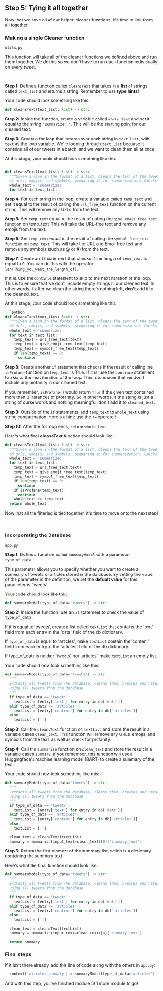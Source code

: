 ## Step 5: Tying it all together
Now that we have all of our helper-cleaner functions, it's time to link them all together. 


### Making a single Cleaner function
`utils.py`

This function will take all of the cleaner functions we defined above and run them together. We do this so we don't have to run each function individually on every tweet. 

</br>

**Step 1:** Define a function called `cleansText` that takes in a **list** of strings called `text_list` and returns a string. Remember to use **type hints**!

Your code should look something like this:
```python
def cleansText(text_list: list) -> str:
```

**Step 2:** Inside the function, create a variable called `whole_text` and set it equal to the string `'summarize: '`. This will be the starting point for our cleaned text.

**Step 3:** Create a for loop that iterates over each string in `text_list`, with `text` as the loop variable. We're looping through `text_list` becuase it contains all of our tweets in a batch, and we want to clean them all at once. 

At this stage, your code should look something like this:
```python

def cleansText(text_list: list) -> str:
  """Given a json in the format of a list, cleans the text of the tweets 
  of urls, emojis, and symbols, preparing it for summerization. Checks for profanity as well. """
  whole_text = 'summarize: '
  for text in text_list:
```
**Step 4:** For each string in the loop, create a variable called `temp_text` and set it equal to the result of calling the `url_free_text` function on the current string. This will remove any URLs from the text.

**Step 5:** Set `temp_text` equal to the result of calling the `give_emoji_free_text` function on temp_text. This will take the URL-free text and remove any emojis from the text.

**Step 6:** Set `temp_text` equal to the result of calling the `symbol_free_text function` on `temp_text`. This will take the URL and Emoji free text and remove any symbols (such as @ or #) from the text.

**Step 7:** Create an `if` statement that checks if the length of `temp_text` is equal to `0`. You can do this with the operator `len(Thing_you_want_the_length_of)`. 

If it is, use the `continue` statement to skip to the next iteration of the loop. This is to ensure that we don't include empty strings in our cleaned text. In other words, if after we clean the string there's nothing left, **don't** add it to the cleaned_text.

At this stage, your code should look something like this:
```python
```python
def cleansText(text_list: list) -> str:
  """Given a json in the format of a list, cleans the text of the tweets 
  of urls, emojis, and symbols, preparing it for summerization. Checks for profanity as well. """
  whole_text = 'summarize: '
  for text in text_list:
    temp_text = url_free_text(text)
    temp_text = give_emoji_free_text(temp_text)
    temp_text = symbol_free_text(temp_text)
    if len(temp_text) == 0:
      continue
```

**Step 8**: Create another `if` statement that checks if the result of calling the `isProfane` function on `temp_text` is True. If it is, use the `continue` statement to skip to the next iteration of the loop. This is to ensure that we don't include any profanity in our cleaned text. 

If you remember, `isProfane()` would return `True` if the given text contained more than 3 instances of profanity. So in other words, if the string is just a string of curse words and nothing meaningful, don't add it to `cleaned_text`.

**Step 9:** Outside of the `if` statements, add `temp_text` to `whole_text` using string concatenation. Here's a hint: use the `+=` operator!

**Step 10:** After the for loop ends, `return` `whole_text`.

Here's what final **cleansText** function should look like:
```python
def cleansText(text_list: list) -> str:
  """Given a json in the format of a list, cleans the text of the tweets 
  of urls, emojis, and symbols, preparing it for summerization. Checks for profanity as well. """
  whole_text = 'summarize: '
  for text in text_list:
    temp_text = url_free_text(text)
    temp_text = give_emoji_free_text(temp_text)
    temp_text = symbol_free_text(temp_text)
    if len(temp_text) == 0:
      continue
    if isProfane(temp_text):
      continue
    whole_text += temp_text
  return whole_text
```
Now that all the filtering is tied together, it's time to move onto the next step!

</br>

### Incorporating the Database
`app.py`

**Step 1:** Define a function called `summaryModel` with a  parameter `type_of_data`. 

This parameter allows you to specify whether you want to create a summary of tweets or articles stored in the database. By setting the value of the parameter in the definition, we set the **defualt value** for this parameter is 'tweets'.

Your code should look like this:
```python
def summaryModel(type_of_data='tweets') -> str:
```

**Step 2:** Inside the function, use an `if` statement to check the value of `type_of_data`. 

If it is equal to 'tweets', create a list called `textList` that contains the 'text' field from each entry in the 'data' field of the db dictionary.

If `type_of_data` is equal to 'articles', make `textList`  contain the 'content' field from each entry in the 'articles' field of the db dictionary.

If type_of_data is neither 'tweets' nor 'articles', make `textList` an empty list.

Your code should now look something like this: 
```python
def summaryModel(type_of_data='tweets') -> str:
  """
  Extracts all tweets from the database, cleans them, creates and returns the summary
  using all tweets from the database.
  """
  if type_of_data == 'tweets':
    textList = [entry['text'] for entry in db['data']]
  elif type_of_data == 'articles':
    textList = [entry['content'] for entry in db['articles']]
  else:
    textList = ['']
```

**Step 3:** Call the `cleansText` function on `textList` and store the result in a variable called `clean_text`. This function will remove any URLs, emojis, and symbols from the text, as well as check for profanity.

**Step 4:** Call the `summarize` function on `clean_text` and store the result in a variable called `summary`. If you remember, this function will use a Huggingface's machine learning model (BART) to create a summary of the text.

Your code should now look something like this: 
```python
def summaryModel(type_of_data='tweets') -> str:
  """
  Extracts all tweets from the database, cleans them, creates and returns the summary
  using all tweets from the database.
  """
  if type_of_data == 'tweets':
    textList = [entry['text'] for entry in db['data']]
  elif type_of_data == 'articles':
    textList = [entry['content'] for entry in db['articles']]
  else:
    textList = ['']

  clean_text = cleansText(textList)
  summary = summarize(input_text=clean_text)[0]['summary_text']
```

**Step 6:** Return the first element of the summary list, which is a dictionary containing the summary text.

Here's what the final function should look like:
```python
def summaryModel(type_of_data='tweets') -> str:
  """
  Extracts all tweets from the database, cleans them, creates and returns the summary
  using all tweets from the database.
  """
  if type_of_data == 'tweets':
    textList = [entry['text'] for entry in db['data']]
  elif type_of_data == 'articles':
    textList = [entry['content'] for entry in db['articles']]
  else:
    textList = ['']

  clean_text = cleansText(textList)
  summary = summarize(input_text=clean_text)[0]['summary_text']

  return summary
```


### Final steps

If it isn't there already, add this line of code along with the others in `app.py`:

```python
  context['articles_summary'] = summaryModel(type_of_data='articles')

```

And with this step, you've finished module 5! 1 more module to go!